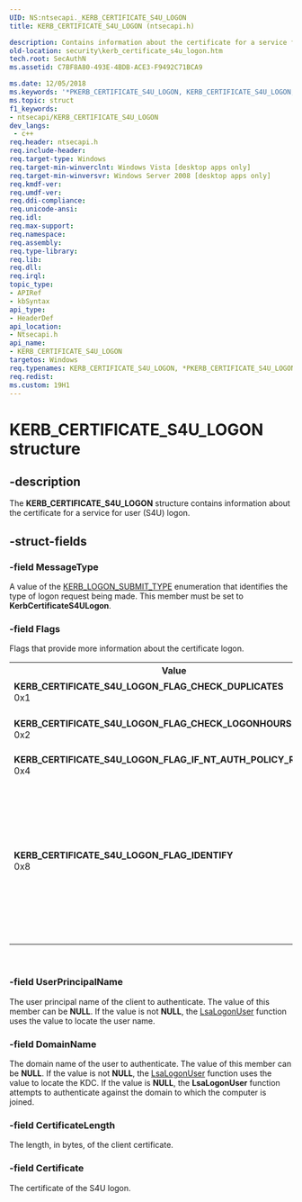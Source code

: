 ```yaml
---
UID: NS:ntsecapi._KERB_CERTIFICATE_S4U_LOGON
title: KERB_CERTIFICATE_S4U_LOGON (ntsecapi.h)

description: Contains information about the certificate for a service for user (S4U) logon.
old-location: security\kerb_certificate_s4u_logon.htm
tech.root: SecAuthN
ms.assetid: C7BF8A80-493E-4BDB-ACE3-F9492C71BCA9

ms.date: 12/05/2018
ms.keywords: '*PKERB_CERTIFICATE_S4U_LOGON, KERB_CERTIFICATE_S4U_LOGON, KERB_CERTIFICATE_S4U_LOGON structure [Security], KERB_CERTIFICATE_S4U_LOGON_FLAG_CHECK_DUPLICATES, KERB_CERTIFICATE_S4U_LOGON_FLAG_CHECK_LOGONHOURS, KERB_CERTIFICATE_S4U_LOGON_FLAG_IDENTIFY, KERB_CERTIFICATE_S4U_LOGON_FLAG_IF_NT_AUTH_POLICY_REQUIRED, PKERB_CERTIFICATE_S4U_LOGON, PKERB_CERTIFICATE_S4U_LOGON structure pointer [Security], ntsecapi/KERB_CERTIFICATE_S4U_LOGON, ntsecapi/PKERB_CERTIFICATE_S4U_LOGON, security.kerb_certificate_s4u_logon'
ms.topic: struct
f1_keywords:
- ntsecapi/KERB_CERTIFICATE_S4U_LOGON
dev_langs:
 - c++
req.header: ntsecapi.h
req.include-header: 
req.target-type: Windows
req.target-min-winverclnt: Windows Vista [desktop apps only]
req.target-min-winversvr: Windows Server 2008 [desktop apps only]
req.kmdf-ver: 
req.umdf-ver: 
req.ddi-compliance: 
req.unicode-ansi: 
req.idl: 
req.max-support: 
req.namespace: 
req.assembly: 
req.type-library: 
req.lib: 
req.dll: 
req.irql: 
topic_type:
- APIRef
- kbSyntax
api_type:
- HeaderDef
api_location:
- Ntsecapi.h
api_name:
- KERB_CERTIFICATE_S4U_LOGON
targetos: Windows
req.typenames: KERB_CERTIFICATE_S4U_LOGON, *PKERB_CERTIFICATE_S4U_LOGON
req.redist: 
ms.custom: 19H1
---
```


# KERB_CERTIFICATE_S4U_LOGON structure


## -description


The <b>KERB_CERTIFICATE_S4U_LOGON</b> structure contains information about the certificate for a service for user (S4U) logon.


## -struct-fields




### -field MessageType

A value of the <a href="https://docs.microsoft.com/windows/desktop/api/ntsecapi/ne-ntsecapi-kerb_logon_submit_type">KERB_LOGON_SUBMIT_TYPE</a> enumeration that identifies the type of logon request being made. This member must be set to <b>KerbCertificateS4ULogon</b>. 


### -field Flags

Flags that provide more information about the certificate logon.

<table>
<tr>
<th>Value</th>
<th>Meaning</th>
</tr>
<tr>
<td width="40%"><a id="KERB_CERTIFICATE_S4U_LOGON_FLAG_CHECK_DUPLICATES"></a><a id="kerb_certificate_s4u_logon_flag_check_duplicates"></a><dl>
<dt><b>KERB_CERTIFICATE_S4U_LOGON_FLAG_CHECK_DUPLICATES</b></dt>
<dt>0x1</dt>
</dl>
</td>
<td width="60%">
The <a href="https://docs.microsoft.com/windows/desktop/SecAuthN/key-distribution-center">Key Distribution Center</a> (KDC) checks for account mapping conflicts for the same certificate.

</td>
</tr>
<tr>
<td width="40%"><a id="KERB_CERTIFICATE_S4U_LOGON_FLAG_CHECK_LOGONHOURS"></a><a id="kerb_certificate_s4u_logon_flag_check_logonhours"></a><dl>
<dt><b>KERB_CERTIFICATE_S4U_LOGON_FLAG_CHECK_LOGONHOURS</b></dt>
<dt>0x2</dt>
</dl>
</td>
<td width="60%">
The KDC checks the length of time this account with this certificate has been logged on.

</td>
</tr>
<tr>
<td width="40%"><a id="KERB_CERTIFICATE_S4U_LOGON_FLAG_IF_NT_AUTH_POLICY_REQUIRED"></a><a id="kerb_certificate_s4u_logon_flag_if_nt_auth_policy_required"></a><dl>
<dt><b>KERB_CERTIFICATE_S4U_LOGON_FLAG_IF_NT_AUTH_POLICY_REQUIRED</b></dt>
<dt>0x4</dt>
</dl>
</td>
<td width="60%">
The KDC checks to see if an authentication policy is set.

</td>
</tr>
<tr>
<td width="40%"><a id="KERB_CERTIFICATE_S4U_LOGON_FLAG_IDENTIFY"></a><a id="kerb_certificate_s4u_logon_flag_identify"></a><dl>
<dt><b>KERB_CERTIFICATE_S4U_LOGON_FLAG_IDENTIFY</b></dt>
<dt>0x8</dt>
</dl>
</td>
<td width="60%">
The KDC checks for identity only tokens instead of impersonation tokens. The request for the identity token must have the same value as the <b>KERB_S4U_LOGON_FLAG_IDENTIFY</b> flag in the <a href="https://docs.microsoft.com/windows/desktop/api/ntsecapi/ns-ntsecapi-kerb_s4u_logon">KERB_S4U_LOGON</a> structure.

<b>Windows Server 2008 R2, Windows 7, Windows Server 2008 and Windows Vista with SP2:  </b>This flag is not available.

</td>
</tr>
</table>
 


### -field UserPrincipalName

The user principal name of the client to authenticate. The value of this member can be <b>NULL</b>.   If the value is not <b>NULL</b>, the <a href="https://docs.microsoft.com/windows/desktop/api/ntsecapi/nf-ntsecapi-lsalogonuser">LsaLogonUser</a> function uses the value to locate the user name.


### -field DomainName

The domain name of the user to authenticate. The value of this member can be <b>NULL</b>. If the value is not <b>NULL</b>, the <a href="https://docs.microsoft.com/windows/desktop/api/ntsecapi/nf-ntsecapi-lsalogonuser">LsaLogonUser</a> function uses the value to locate the KDC. If the value is <b>NULL</b>, the <b>LsaLogonUser</b> function attempts to authenticate against the domain to which the computer is joined.


### -field CertificateLength

The length, in bytes, of the client certificate.


### -field Certificate

The certificate of the S4U logon.


